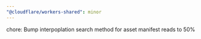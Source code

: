 ```yaml
---
"@cloudflare/workers-shared": minor
---
```


chore: Bump interpoplation search method for asset manifest reads to 50%
